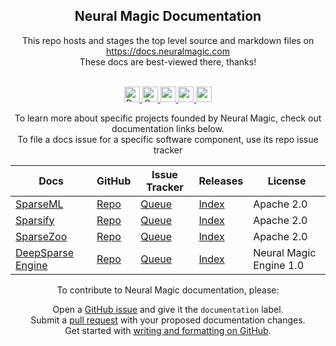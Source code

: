 
<div align="center"><h2>Neural Magic Documentation</h2></div>

<div align="center">
This repo hosts and stages the top level source and markdown files on</br>
<a href="https://docs.neuralmagic.com">https://docs.neuralmagic.com</a></br>
These docs are best-viewed there, thanks!</br></br>

<p align="center">
  <a href="https://docs.neuralmagic.com/">
        <img alt="Documentation" src="https://img.shields.io/website/http/neuralmagic.com/sparseml/index.html.svg?down_color=red&down_message=offline&up_message=online&style=for-the-badge" height=25>
    </a>
    <a href="https://github.com/neuralmagic/comingsoon/blob/master/LICENSE">
    <a href="https://github.com/neuralmagic.com/comingsoon/blob/master/CODE_OF_CONDUCT.md">
        <img alt="Contributor Covenant" src="https://img.shields.io/badge/Contributor%20Covenant-v2.0%20adopted-ff69b4.svg?color=yellow&style=for-the-badge" height=25>
    </a>
     <a href="https://www.youtube.com/channel/UCo8dO_WMGYbWCRnj_Dxr4EA">
        <img src="https://img.shields.io/badge/-YouTube-red?&style=for-the-badge&logo=youtube&logoColor=white" height=25>
    </a>
     <a href="https://medium.com/limitlessai">
        <img src="https://img.shields.io/badge/medium-%2312100E.svg?&style=for-the-badge&logo=medium&logoColor=white" height=25>
    </a>
    <a href="https://twitter.com/neuralmagic">
        <img src="https://img.shields.io/twitter/follow/neuralmagic?color=darkgreen&label=Follow&style=social" height=25>
    </a>
  </p>
  
To learn more about specific projects founded by Neural Magic, check out documentation links below.</br> 
To file a docs issue for a specific software component, use its repo issue tracker

| Docs | GitHub | Issue Tracker | Releases | License |
| ----------- | ----------- | ----------- | ----------- | ----------- |
| [SparseML](https://docs.neuralmagic.com/sparseml)| [Repo](https://github.com/neuralmagic/sparseml/) |  [Queue](https://github.com/neuralmagic/sparseml/issues/new) | [Index](https://github.com/neuralmagic/spareml/releases) | Apache 2.0 |
| [Sparsify](https://docs.neuralmagic.com/sparsify) | [Repo](https://github.com/neuralmagic/sparsify/) | [Queue](https://github.com/neuralmagic/sparsify/issues/new) | [Index](https://github.com/neuralmagic/sparsify/releases) | Apache 2.0 |
| [SparseZoo](https://docs.neuralmagic.com/sparsezoo)  | [Repo](https://github.com/neuralmagic/sparsezoo/new) | [Queue](https://github.com/neuralmagic/sparsezoo/issues/new) | [Index](https://github.com/neuralmagic/sparsezoo/releases) | Apache 2.0 |
| [DeepSparse Engine](https://docs.neuralmagic.com/deepsparse)  | [Repo](https://github.com/neuralmagic/deepsparse/) | [Queue](https://github.com/neuralmagic/deepsparse/issues/new) | [Index](https://github.com/neuralmagic/deepsparse/releases)  | Neural Magic Engine 1.0 |

To contribute to Neural Magic documentation, please:</br>

  Open a [GitHub issue](https://github.com/neuralmagic/docs/issues) and give it
  the `documentation` label.</br>
  Submit a [pull request](https://github.com/neuralmagic/docs/pulls) with your
  proposed documentation changes.</br>
  Get started with
  [writing and formatting on GitHub](https://help.github.com/en/github/writing-on-github/getting-started-with-writing-and-formatting-on-github).
</div>

 </div>

